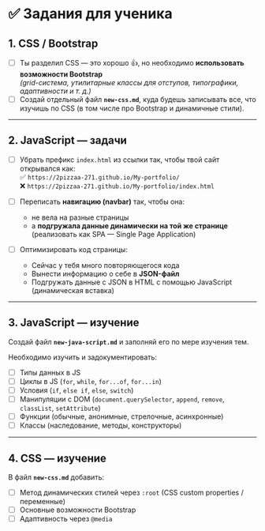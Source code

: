 # ✅ Задания для ученика

## 1. CSS / Bootstrap
- [ ] Ты разделил CSS — это хорошо 👍, но необходимо **использовать возможности Bootstrap**  
  *(grid-система, утилитарные классы для отступов, типографики, адаптивности и т. д.)*  
- [ ] Создай отдельный файл **`new-css.md`**, куда будешь записывать все, что изучишь по CSS (в том числе про Bootstrap и динамичные стили).  

---

## 2. JavaScript — задачи
- [ ] Убрать префикс `index.html` из ссылки так, чтобы твой сайт открывался как:  
  ✅ `https://2pizzaa-271.github.io/My-portfolio/`  
  ❌ `https://2pizzaa-271.github.io/My-portfolio/index.html`  

- [ ] Переписать **навигацию (navbar)** так, чтобы она:  
  - не вела на разные страницы  
  - а **подгружала данные динамически на той же странице** (реализовать как SPA — Single Page Application)  

- [ ] Оптимизировать код страницы:  
  - Сейчас у тебя много повторяющегося кода  
  - Вынести информацию о себе в **JSON-файл**  
  - Подгружать данные с JSON в HTML с помощью JavaScript (динамическая вставка)  

---

## 3. JavaScript — изучение
Создай файл **`new-java-script.md`** и заполняй его по мере изучения тем.  

Необходимо изучить и задокументировать:
- [ ] Типы данных в JS  
- [ ] Циклы в JS (`for`, `while`, `for...of`, `for...in`)  
- [ ] Условия (`if`, `else if`, `else`, `switch`)  
- [ ] Манипуляции с DOM (`document.querySelector`, `append`, `remove`, `classList`, `setAttribute`)  
- [ ] Функции (обычные, анонимные, стрелочные, асинхронные)  
- [ ] Классы (наследование, методы, конструкторы)  

---

## 4. CSS — изучение
В файл **`new-css.md`** добавить:
- [ ] Метод динамических стилей через `:root` (CSS custom properties / переменные)  
- [ ] Основные возможности Bootstrap  
- [ ] Адаптивность через `@media`  

